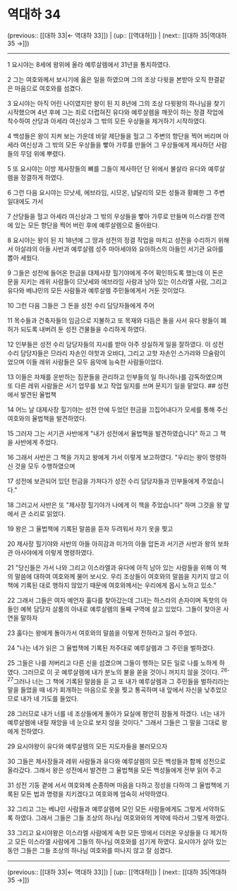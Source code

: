# 역대하 34

(previous:: [[대하 33|← 역대하 33]]) | (up:: [[역대하]]) | (next:: [[대하 35|역대하 35 →]])

***




1 
요시야는 8세에 왕위에 올라 예루살렘에서 31년을 통치하였다. 



2 
그는 여호와께서 보시기에 옳은 일을 하였으며 그의 조상 다윗을 본받아 오직 한결같은 마음으로 여호와를 섬겼다. 



3 
요시야는 아직 어린 나이였지만 왕이 된 지 8년에 그의 조상 다윗왕의 하나님을 찾기 시작했으며 4년 후에 그는 죄로 더럽혀진 유다와 예루살렘을 깨끗이 하는 정결 작업에 착수하여 산당과 아세라 여신상과 그 밖의 모든 우상들을 제거하기 시작하였다. 



4 
백성들은 왕이 지켜 보는 가운데 바알 제단들을 헐고 그 주변의 향단을 찍어 버리며 아세라 여신상과 그 밖의 모든 우상들을 빻아 가루를 만들어 그 우상들에게 제사하던 사람들의 무덤 위에 뿌렸다. 



5 
또 요시야는 이방 제사장들의 뼈를 그들이 제사하던 단 위에서 불살라 유다와 예루살렘을 정결하게 하였다. 



6 
그런 다음 요시야는 므낫세, 에브라임, 시므온, 납달리의 모든 성들과 황폐한 그 주변 일대에도 가서 



7 
산당들을 헐고 아세라 여신상과 그 밖의 우상들을 빻아 가루로 만들며 이스라엘 전역에 있는 모든 향단을 찍어 버린 후에 예루살렘으로 돌아왔다. 



8 
요시야는 왕이 된 지 18년에 그 땅과 성전의 정결 작업을 마치고 성전을 수리하기 위해서 아살랴의 아들 사반과 예루살렘 성주 마아세야와 요아하스의 아들인 서기관 요아를 뽑아 세웠다. 



9 
그들은 성전에 들어온 헌금을 대제사장 힐기야에게 주어 확인하도록 했는데 이 돈은 문을 지키는 레위 사람들이 므낫세와 에브라임 사람과 남아 있는 이스라엘 사람, 그리고 유다와 베냐민의 모든 사람들과 예루살렘 주민들에게서 거둔 것이었다. 



10 
그런 다음 그들은 그 돈을 성전 수리 담당자들에게 주어 



11 
목수들과 건축자들의 임금으로 지불하고 또 목재와 다듬은 돌을 사서 유다 왕들이 폐허가 되도록 내버려 둔 성전 건물들을 수리하게 하였다. 



12 
인부들은 성전 수리 담당자들의 지시를 받아 아주 성실하게 일을 잘하였다. 이 성전 수리 담당자들은 므라리 자손인 야핫과 오바댜, 그리고 고핫 자손인 스가랴와 므술람이었으며 이들 레위 사람들은 모두 음악에 능숙한 사람들이었다. 



13 
이들은 자재를 운반하는 짐꾼들을 관리하고 인부들의 일 하나하나를 감독하였으며 또 다른 레위 사람들은 서기 업무를 보고 작업 일지를 쓰며 문지기 일을 맡았다. ## 성전에서 발견된 율법책 



14 
어느 날 대제사장 힐기야는 성전 안에 두었던 헌금을 끄집어내다가 모세를 통해 주신 여호와의 율법책을 발견하였다. 



15 
그러자 그는 서기관 사반에게 "내가 성전에서 율법책을 발견하였습니다" 하고 그 책을 사반에게 주었다. 



16 
그래서 사반은 그 책을 가지고 왕에게 가서 이렇게 보고하였다. "우리는 왕이 명령하신 것을 모두 수행하였으며 



17 
성전에 보관되어 있던 헌금을 가져다가 성전 수리 담당자들과 인부들에게 주었습니다." 



18 
그러고서 사반은 또 "제사장 힐기야가 나에게 이 책을 주었습니다" 하며 그것을 왕 앞에서 큰 소리로 읽었다. 



19 
왕은 그 율법책에 기록된 말씀을 듣자 두려워서 자기 옷을 찢고 



20 
제사장 힐기야와 사반의 아들 아히감과 미가의 아들 압돈과 서기관 사반과 왕의 보좌관 아사야에게 이렇게 명령하였다. 



21 
"당신들은 가서 나와 그리고 이스라엘과 유다에 아직 남아 있는 사람들을 위해 이 책의 말씀에 대하여 여호와께 물어 보시오. 우리 조상들이 여호와의 말씀을 지키지 않고 이 책에 기록된 대로 행하지 않았기 때문에 여호와께서는 우리에게 몹시 노하고 있소." 



22 
그래서 그들은 여자 예언자 훌다를 찾아갔는데 그녀는 하스라의 손자이며 독핫의 아들인 예복 담당자 살룸의 아내로 예루살렘의 둘째 구역에 살고 있었다. 그들이 찾아온 사연을 말하자 



23 
훌다는 왕에게 돌아가서 여호와의 말씀을 이렇게 전하라고 일러 주었다. 



24 
"나는 네가 읽은 그 율법책에 기록된 저주대로 예루살렘과 그 주민을 벌하겠다. 



25 
그들은 나를 저버리고 다른 신을 섬겼으며 그들이 행하는 모든 일로 나를 노하게 하였다. 그러므로 이 곳 예루살렘에 내가 분노의 불을 쏟을 것이니 꺼지지 않을 것이다. <sup class="versenum">26-27</sup>그러나 너는 그 책에 기록된 말씀을 듣 고 또 내가 예루살렘과 그 주민들을 벌하리라는 말을 들었을 때 네가 회개하는 마음으로 옷을 찢고 통곡하며 내 앞에서 자신을 낮추었으므로 내가 네 기도를 들었다. 



28 
그러므로 내가 너를 네 조상들에게 돌아가 묘실에 평안히 잠들게 하겠다. 너는 내가 예루살렘에 내릴 재앙을 네 눈으로 보지 않을 것이다." 그래서 그들은 그 말을 그대로 왕에게 전하였다. 



29 
요시야왕이 유다와 예루살렘의 모든 지도자들을 불러모으자 



30 
그들은 제사장들과 레위 사람들과 유다와 예루살렘의 모든 백성들과 함께 성전으로 올라갔다. 그래서 왕은 성전에서 발견한 그 율법책을 모든 백성들에게 전부 읽어 주고 



31 
성전 기둥 곁에 서서 여호와께 순종하며 마음을 다하고 정성을 다하여 그 율법책에 기록된 모든 법과 명령을 지키겠다고 여호와께 엄숙히 서약하였다. 



32 
그리고 그는 베냐민 사람들과 예루살렘에 모인 모든 사람들에게도 그렇게 서약하도록 하였다. 그래서 그들은 그들 조상의 하나님 여호와와의 계약에 따라서 그렇게 하였다. 



33 
그리고 요시야왕은 이스라엘 사람에게 속한 모든 땅에서 더러운 우상들을 다 제거하고 모든 이스라엘 사람에게 그들의 하나님 여호와를 섬기게 하였다. 요시야가 살아 있는 동안 그들은 그들 조상의 하나님 여호와를 떠나지 않고 잘 섬겼다.

***

(previous:: [[대하 33|← 역대하 33]]) | (up:: [[역대하]]) | (next:: [[대하 35|역대하 35 →]])
